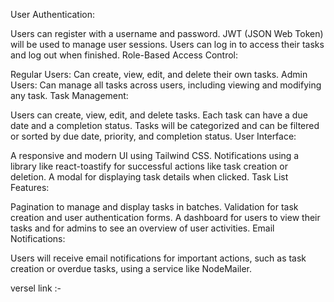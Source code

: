 User Authentication:

Users can register with a username and password.
JWT (JSON Web Token) will be used to manage user sessions.
Users can log in to access their tasks and log out when finished.
Role-Based Access Control:

Regular Users: Can create, view, edit, and delete their own tasks.
Admin Users: Can manage all tasks across users, including viewing and modifying any task.
Task Management:

Users can create, view, edit, and delete tasks.
Each task can have a due date and a completion status.
Tasks will be categorized and can be filtered or sorted by due date, priority, and completion status.
User Interface:

A responsive and modern UI using Tailwind CSS.
Notifications using a library like react-toastify for successful actions like task creation or deletion.
A modal for displaying task details when clicked.
Task List Features:

Pagination to manage and display tasks in batches.
Validation for task creation and user authentication forms.
A dashboard for users to view their tasks and for admins to see an overview of user activities.
Email Notifications:

Users will receive email notifications for important actions, such as task creation or overdue tasks, using a service like NodeMailer.

versel link :-